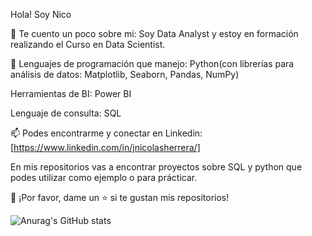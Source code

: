 Hola! Soy Nico 

🔎 Te cuento un poco sobre mi: Soy Data Analyst y estoy en formación realizando el Curso en Data Scientist. 

🌱 Lenguajes de programación que manejo: Python(con librerías para análisis de datos: Matplotlib, Seaborn, Pandas, NumPy)

Herramientas de BI: Power BI

Lenguaje de consulta: SQL

📫 Podes encontrarme y conectar en Linkedin: [https://www.linkedin.com/in/jnicolasherrera/]

En mis repositorios vas a encontrar proyectos sobre SQL y python que podes utilizar como ejemplo o para prácticar.

👏 ¡Por favor, dame un ⭐️ si te gustan mis repositorios!

![Anurag's GitHub stats](https://github-readme-stats.vercel.app/api?username=jnicolasherrera&show_icons=true&theme=radical)

